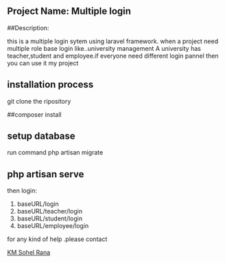 ## Project Name: Multiple login

##Description:

this is a multiple login sytem using laravel framework.
when a project need multiple role base login like..university management
 A university has teacher,student and employee.if everyone need different login pannel then you can use it my project 

## installation process

git clone the ripository

##composer install


## setup database

run command php artisan migrate

## php artisan serve

then login:

1. baseURL/login
1. baseURL/teacher/login
1. baseURL/student/login
1. baseURL/employee/login


for any kind of help .please contact

[KM Sohel Rana](https://www.facebook.com/kmsohelrana.bd)



